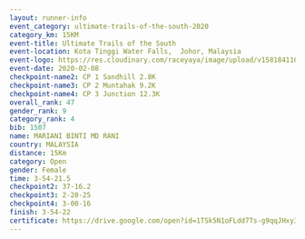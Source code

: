 ```yaml
--- 
layout: runner-info 
event_category: ultimate-trails-of-the-south-2020 
category_km: 15KM 
event-title: Ultimate Trails of the South 
event-location: Kota Tinggi Water Falls,  Johor, Malaysia 
event-logo: https://res.cloudinary.com/raceyaya/image/upload/v1581841103/logo/2020/ultimate-trails-2020_i93dfj.jpg 
event-date: 2020-02-08 
checkpoint-name2: CP 1 Sandhill 2.8K 
checkpoint-name3: CP 2 Muntahak 9.2K 
checkpoint-name4: CP 3 Junction 12.3K 
overall_rank: 47
gender_rank: 9
category_rank: 4
bib: 1507
name: MARIANI BINTI MD RANI
country: MALAYSIA
distance: 15Km
category: Open
gender: Female
time: 3-54-21.5
checkpoint2: 37-16.2
checkpoint3: 2-20-25
checkpoint4: 3-00-16
finish: 3-54-22
certificate: https://drive.google.com/open?id=1TSk5N1oFLdd7Ts-g9qqJHxy3-hloRFtH
--- 
```

